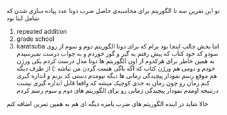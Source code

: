 تو این تمرین سه تا الگوریتم برای محاسبه‌ی حاصل ضرب دوتا عدد پیاده سازی شدن که شامل اینا بود
1. repeated addition
2. grade school
3. karatsuba
اما بخش جالب اینجا بود برام که برای دوتا الگوریتم دوم و سوم از روی سودو کد خود کتاب که پیش رفتم به گیر و گور خوردم و به جواب درست نمیرسیدم به همین خاطر برای هرکدوم از اون الگوریتم ها دوتا مدل درست کردم یکی ورژن خودم و دومی هم ورژن کتاب که اگه باگی هست گردن من نباشه :)
از طرف دیگه هم موقع رسم نمودار پیچیدگی زمانی ها دیگه نیومدم دستی کد بزنم و اندازه گیری کنم زمان رو چون زمان به حدی کوچیک میشه که واقعا قابل اندازه گیری نیست درنتیجه اومدم نمودار پیچیدگی زمانی رو برای الگوریتم های دوم و سوم رسم کردم

حالا شاید در اینده الگوریتم های ضرب بامزه دیگه ای هم به همین تمرین اضافه کنم
